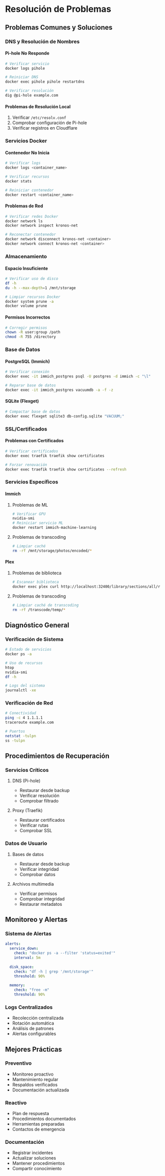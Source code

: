 # Resolución de Problemas

## Problemas Comunes y Soluciones

### DNS y Resolución de Nombres

#### Pi-hole No Responde
```bash
# Verificar servicio
docker logs pihole

# Reiniciar DNS
docker exec pihole pihole restartdns

# Verificar resolución
dig @pi-hole example.com
```

#### Problemas de Resolución Local
1. Verificar `/etc/resolv.conf`
2. Comprobar configuración de Pi-hole
3. Verificar registros en Cloudflare

### Servicios Docker

#### Contenedor No Inicia
```bash
# Verificar logs
docker logs <container_name>

# Verificar recursos
docker stats

# Reiniciar contenedor
docker restart <container_name>
```

#### Problemas de Red
```bash
# Verificar redes Docker
docker network ls
docker network inspect kronos-net

# Reconectar contenedor
docker network disconnect kronos-net <container>
docker network connect kronos-net <container>
```

### Almacenamiento

#### Espacio Insuficiente
```bash
# Verificar uso de disco
df -h
du -h --max-depth=1 /mnt/storage

# Limpiar recursos Docker
docker system prune -a
docker volume prune
```

#### Permisos Incorrectos
```bash
# Corregir permisos
chown -R user:group /path
chmod -R 755 /directory
```

### Base de Datos

#### PostgreSQL (Immich)
```bash
# Verificar conexión
docker exec -it immich_postgres psql -U postgres -d immich -c "\l"

# Reparar base de datos
docker exec -it immich_postgres vacuumdb -a -f -z
```

#### SQLite (Flexget)
```bash
# Compactar base de datos
docker exec flexget sqlite3 db-config.sqlite "VACUUM;"
```

### SSL/Certificados

#### Problemas con Certificados
```bash
# Verificar certificados
docker exec traefik traefik show certificates

# Forzar renovación
docker exec traefik traefik show certificates --refresh
```

### Servicios Específicos

#### Immich
1. Problemas de ML
   ```bash
   # Verificar GPU
   nvidia-smi
   # Reiniciar servicio ML
   docker restart immich-machine-learning
   ```

2. Problemas de transcoding
   ```bash
   # Limpiar caché
   rm -rf /mnt/storage/photos/encoded/*
   ```

#### Plex
1. Problemas de biblioteca
   ```bash
   # Escanear biblioteca
   docker exec plex curl http://localhost:32400/library/sections/all/refresh
   ```

2. Problemas de transcoding
   ```bash
   # Limpiar caché de transcoding
   rm -rf /transcode/temp/*
   ```

## Diagnóstico General

### Verificación de Sistema
```bash
# Estado de servicios
docker ps -a

# Uso de recursos
htop
nvidia-smi
df -h

# Logs del sistema
journalctl -xe
```

### Verificación de Red
```bash
# Conectividad
ping -c 4 1.1.1.1
traceroute example.com

# Puertos
netstat -tulpn
ss -tulpn
```

## Procedimientos de Recuperación

### Servicios Críticos
1. DNS (Pi-hole)
   - Restaurar desde backup
   - Verificar resolución
   - Comprobar filtrado

2. Proxy (Traefik)
   - Restaurar certificados
   - Verificar rutas
   - Comprobar SSL

### Datos de Usuario
1. Bases de datos
   - Restaurar desde backup
   - Verificar integridad
   - Comprobar datos

2. Archivos multimedia
   - Verificar permisos
   - Comprobar integridad
   - Restaurar metadatos

## Monitoreo y Alertas

### Sistema de Alertas
```yaml
alerts:
  service_down:
    check: "docker ps -a --filter 'status=exited'"
    interval: 5m
    
  disk_space:
    check: "df -h | grep '/mnt/storage'"
    threshold: 90%
    
  memory:
    check: "free -m"
    threshold: 90%
```

### Logs Centralizados
- Recolección centralizada
- Rotación automática
- Análisis de patrones
- Alertas configurables

## Mejores Prácticas

### Preventivo
- Monitoreo proactivo
- Mantenimiento regular
- Respaldos verificados
- Documentación actualizada

### Reactivo
- Plan de respuesta
- Procedimientos documentados
- Herramientas preparadas
- Contactos de emergencia

### Documentación
- Registrar incidentes
- Actualizar soluciones
- Mantener procedimientos
- Compartir conocimiento